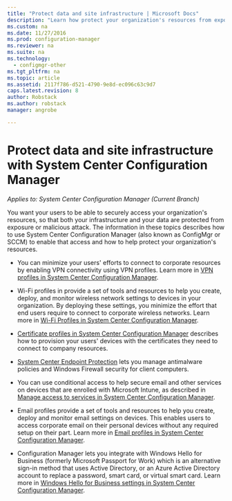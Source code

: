 ```yaml
---
title: "Protect data and site infrastructure | Microsoft Docs"
description: "Learn how protect your organization's resources from exposure or malicious attack with System Center Configuration Manager."
ms.custom: na
ms.date: 11/27/2016
ms.prod: configuration-manager
ms.reviewer: na
ms.suite: na
ms.technology:
  - configmgr-other
ms.tgt_pltfrm: na
ms.topic: article
ms.assetid: 2117f786-d521-4790-9e8d-ec096c63c9d7
caps.latest.revision: 8
author: Robstackms.author: robstackmanager: angrobe

---
```

# Protect data and site infrastructure with System Center Configuration Manager*Applies to: System Center Configuration Manager (Current Branch)*

You want your users to be able to securely access your organization's resources, so that both your infrastructure and your data are protected from exposure or malicious attack. The information in these topics describes how to use System Center Configuration Manager (also known as ConfigMgr or SCCM) to enable that access and how to help protect your organization's resources.  

-   You can minimize your users' efforts to connect to corporate resources by enabling VPN connectivity using VPN profiles. Learn more in [VPN profiles in System Center Configuration Manager](../deploy-use/vpn-profiles.md).  

-   Wi-Fi profiles in provide a set of tools and resources to help you create, deploy, and monitor wireless network settings to devices in your organization. By deploying these settings, you minimize the effort that end users require to connect to corporate wireless networks. Learn more in [Wi-Fi Profiles in System Center Configuration Manager](/sccm/protect/deploy-use/create-wifi-profiles).  

-   [Certificate profiles in System Center Configuration Manager](../deploy-use/introduction-to-certificate-profiles.md) describes how to provision your users' devices with the certificates they need to connect to company resources.  

-   [System Center Endpoint Protection](../deploy-use/endpoint-protection.md) lets you  manage antimalware policies and Windows Firewall security for client computers.  

-   You can use conditional access to help secure email and other services on devices that are enrolled with Microsoft Intune, as described in [Manage access to services in System Center Configuration Manager](../deploy-use/manage-access-to-services.md).  

-   Email profiles provide a set of tools and resources to help you create, deploy and monitor email settings on devices. This enables users to access corporate email on their personal devices without any required setup on their part. Learn more in [Email profiles in System Center Configuration Manager](../deploy-use/introduction-to-email-profiles.md).  

-   Configuration Manager lets you integrate with Windows Hello for Business (formerly Microsoft Passport for Work) which is an alternative sign-in method that uses Active Directory, or an Azure Active Directory account to replace a password, smart card, or virtual smart card. Learn more in [Windows Hello for Business settings in System Center Configuration Manager](../deploy-use/windows-hello-for-business-settings.md).  
